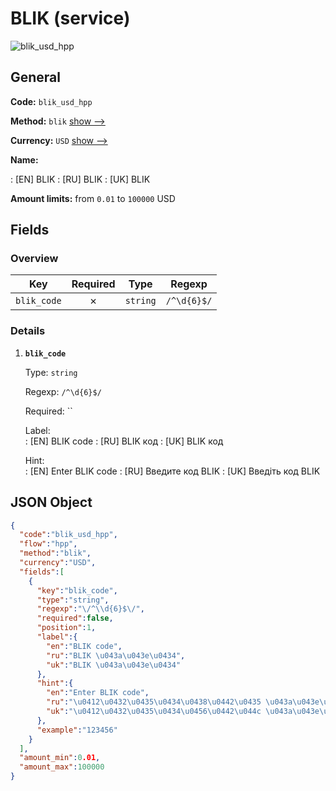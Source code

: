 
# BLIK (service) 
![blik_usd_hpp](https://static.openfintech.io/payment_methods/blik_usd_hpp/logo.svg?w=400&c=v0.59.26#w200)  

## General 
 
**Code:** `blik_usd_hpp` 
 
**Method:** `blik` 
 [show -->](/payment-methods/blik/) 
 
**Currency:** `USD` [show -->](/currencies/USD/) 
 
**Name:** 
 
:	[EN] BLIK 
:	[RU] BLIK 
:	[UK] BLIK 
 
**Amount limits:** from `0.01` to `100000` USD 

## Fields 

### Overview 

|Key|Required|Type|Regexp| 
|:---:|:---:|:---:|:---:| 
|`blik_code`|✗|`string`|`/^\d{6}$/`| 
 

### Details 
 
1. **`blik_code`** 
 
	Type: `string` 
 
	Regexp: `/^\d{6}$/` 
 
	Required: `` 
 
	Label:  
	: [EN] BLIK code 
	: [RU] BLIK код 
	: [UK] BLIK код 
 
	Hint:  
	: [EN] Enter BLIK code 
	: [RU] Введите код BLIK 
	: [UK] Введіть код BLIK 
 

## JSON Object 

```json
{
  "code":"blik_usd_hpp",
  "flow":"hpp",
  "method":"blik",
  "currency":"USD",
  "fields":[
    {
      "key":"blik_code",
      "type":"string",
      "regexp":"\/^\\d{6}$\/",
      "required":false,
      "position":1,
      "label":{
        "en":"BLIK code",
        "ru":"BLIK \u043a\u043e\u0434",
        "uk":"BLIK \u043a\u043e\u0434"
      },
      "hint":{
        "en":"Enter BLIK code",
        "ru":"\u0412\u0432\u0435\u0434\u0438\u0442\u0435 \u043a\u043e\u0434 BLIK",
        "uk":"\u0412\u0432\u0435\u0434\u0456\u0442\u044c \u043a\u043e\u0434 BLIK"
      },
      "example":"123456"
    }
  ],
  "amount_min":0.01,
  "amount_max":100000
}
```  
